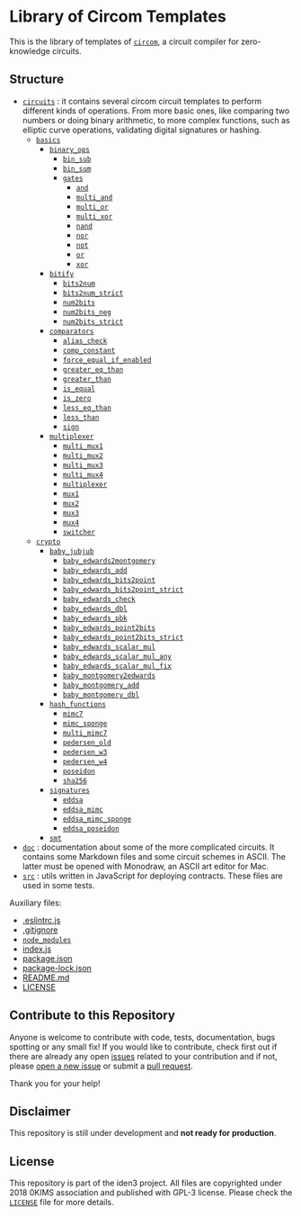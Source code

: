 # Library of Circom Templates

This is the library of templates of [`circom`](https://github.com/iden3/circom), a circuit compiler for zero-knowledge circuits. 

## Structure

- [`circuits`](circuits) : it contains several circom circuit templates to perform different kinds of operations. From more basic ones, like comparing two numbers or doing binary arithmetic, to more complex functions, such as elliptic curve operations, validating digital signatures or hashing.
  - [`basics`](circuits/basics)
    - [`binary_ops`](circuits/basics/binary_ops)
        - [`bin_sub`](circuits/basics/binary_ops/bin_sub)
        - [`bin_sum`](circuits/basics/binary_ops/bin_sum)
        - [`gates`](circuits/basics/binary_ops/gates)
            - [`and`](circuits/basics/binary_ops/gates/and)
            - [`multi_and`](circuits/basics/binary_ops/gates/multi_and)
            - [`multi_or`](circuits/basics/binary_ops/gates/multi_or)
            - [`multi_xor`](circuits/basics/binary_ops/gates/multi_xor)
            - [`nand`](circuits/basics/binary_ops/gates/nand)
            - [`nor`](circuits/basics/binary_ops/gates/nor)
            - [`not`](circuits/basics/binary_ops/gates/not)
            - [`or`](circuits/basics/binary_ops/gates/or)
            - [`xor`](circuits/basics/binary_ops/gates/xor)
    - [`bitify`](circuits/basics/bitify)
        - [`bits2num`](circuits/basics/bitify/bits2num)
        - [`bits2num_strict`](circuits/basics/bitify/bits2num_strict)
        - [`num2bits`](circuits/basics/bitify/num2bits)
        - [`num2bits_neg`](circuits/basics/bitify/num2bits_neg)
        - [`num2bits_strict`](circuits/basics/bitify/num2bits_strict)
    - [`comparators`](circuits/basics/comparators)
        - [`alias_check`](circuits/basics/comparators/alias_check)
        - [`comp_constant`](circuits/basics/comparators/comp_constant)
        - [`force_equal_if_enabled`](circuits/basics/comparators/force_equal_if_enabled)
        - [`greater_eq_than`](circuits/basics/comparators/greater_eq_than)
        - [`greater_than`](circuits/basics/comparators/greater_than)
        - [`is_equal`](circuits/basics/comparators/is_equal)
        - [`is_zero`](circuits/basics/comparators/is_zero)
        - [`less_eq_than`](circuits/basics/comparators/less_eq_than)
        - [`less_than`](circuits/basics/comparators/less_than)
        - [`sign`](circuits/basics/comparators/sign)
    - [`multiplexer`](circuits/basics/multiplexer)
        - [`multi_mux1`](circuits/basics/multiplexer/multi_mux1)
        - [`multi_mux2`](circuits/basics/multiplexer/multi_mux2)
        - [`multi_mux3`](circuits/basics/multiplexer/multi_mux3)
        - [`multi_mux4`](circuits/basics/multiplexer/multi_mux4)
        - [`multiplexer`](circuits/basics/multiplexer/multiplexer)
        - [`mux1`](circuits/basics/multiplexer/mux1)
        - [`mux2`](circuits/basics/multiplexer/mux2)
        - [`mux3`](circuits/basics/multiplexer/mux3)
        - [`mux4`](circuits/basics/multiplexer/mux4)
        - [`switcher`](circuits/basics/multiplexer/switcher)
  - [`crypto`](circuits/crypto)
    - [`baby_jubjub`](circuits/crypto/baby_jubjub)
        - [`baby_edwards2montgomery`](circuits/crypto/baby_jubjub/baby_edwards2montgomery)
        - [`baby_edwards_add`](circuits/crypto/baby_jubjub/baby_edwards_add)
        - [`baby_edwards_bits2point`](circuits/crypto/baby_jubjub/baby_edwards_bits2point)
        - [`baby_edwards_bits2point_strict`](circuits/crypto/baby_jubjub/baby_edwards_bits2point_strict)
        - [`baby_edwards_check`](circuits/crypto/baby_jubjub/baby_edwards_check)
        - [`baby_edwards_dbl`](circuits/crypto/baby_jubjub/baby_edwards_dbl)
        - [`baby_edwards_pbk`](circuits/crypto/baby_jubjub/baby_edwards_pbk)
        - [`baby_edwards_point2bits`](circuits/crypto/baby_jubjub/baby_edwards_point2bits)
        - [`baby_edwards_point2bits_strict`](circuits/crypto/baby_jubjub/baby_edwards_point2bits_strict)
        - [`baby_edwards_scalar_mul`](circuits/crypto/baby_jubjub/baby_edwards_scalar_mul)
        - [`baby_edwards_scalar_mul_any`](circuits/crypto/baby_jubjub/baby_edwards_scalar_mul_any)
        - [`baby_edwards_scalar_mul_fix`](circuits/crypto/baby_jubjub/baby_edwards_scalar_mul_fix)
        - [`baby_montgomery2edwards`](circuits/crypto/baby_jubjub/baby_montgomery2edwards)
        - [`baby_montgomery_add`](circuits/crypto/baby_jubjub/baby_montgomery_add)
        - [`baby_montgomery_dbl`](circuits/crypto/baby_jubjub/baby_montgomery_dbl)
    - [`hash_functions`](circuits/crypto/hash_functions)
        - [`mimc7`](circuits/crypto/hash_functions/mimc7)
        - [`mimc_sponge`](circuits/crypto/hash_functions/mimc_sponge)
        - [`multi_mimc7`](circuits/crypto/hash_functions/multi_mimc7)
        - [`pedersen_old`](circuits/crypto/hash_functions/pedersen_old)
        - [`pedersen_w3`](circuits/crypto/hash_functions/pedersen_w3)
        - [`pedersen_w4`](circuits/crypto/hash_functions/pedersen_w4)
        - [`poseidon`](circuits/crypto/hash_functions/poseidon)
        - [`sha256`](circuits/crypto/hash_functions/sha256)
    - [`signatures`](circuits/crypto/signatures)
        - [`eddsa`](circuits/crypto/signatures/eddsa)
        - [`eddsa_mimc`](circuits/crypto/signatures/eddsa_mimc)
        - [`eddsa_mimc_sponge`](circuits/crypto/signatures/eddsa_mimc_sponge)
        - [`eddsa_poseidon`](circuits/crypto/signatures/eddsa_poseidon)
    - [`smt`](circuits/crypto/smt)
- [`doc`](doc) : documentation about some of the more complicated circuits. It contains some Markdown files and some circuit schemes in ASCII. The latter must be opened with Monodraw, an ASCII art editor for Mac.
- [`src`](src) : utils written in JavaScript for deploying contracts. These files are used in some tests.

Auxiliary files:
- [.eslintrc.js](.eslintrc.js)
- [.gitignore](.gitignore)
- [`node_modules`](node_modules)
- [index.js](index.js)
- [package.json](package.json)
- [package-lock.json](package-lock.json)
- [README.md](README.md)
- [LICENSE](LICENSE)

## Contribute to this Repository

Anyone is welcome to contribute with code, tests, documentation, bugs spotting or any small fix! If you would like to contribute, check first out if there are already any open [issues](https://github.com/iden3/circomlib/issues) related to your contribution and if not, please [open a new issue](https://github.com/iden3/circomlib/issues/new) or submit a [pull request](https://github.com/iden3/circomlib/pulls).

Thank you for your help!

## Disclaimer

This repository is still under development and **not ready for production**.  

## License

This repository is part of the iden3 project. All files are copyrighted under 2018 0KIMS association and published with GPL-3 license. Please check the [`LICENSE`](/LICENSE) file for more details.